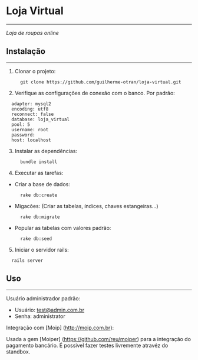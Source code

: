 # Loja Virtual
----
*Loja de roupas online*


## Instalação
----
1. Clonar o projeto:

    ```
      git clone https://github.com/guilherme-otran/loja-virtual.git
    ```
2. Verifique as configurações de conexão com o banco. Por padrão:

```
  adapter: mysql2
  encoding: utf8
  reconnect: false
  database: loja_virtual
  pool: 5
  username: root
  password: 
  host: localhost
```

3. Instalar as dependências:

    ```
      bundle install
    ```
4. Executar as tarefas:
  * Criar a base de dados:

    ```
      rake db:create
    ```
  * Migacões: (Criar as tabelas, índices, chaves estangeiras...)

    ```
      rake db:migrate
    ```
  * Popular as tabelas com valores padrão:

    ```
      rake db:seed
    ```

5. Iniciar o servidor rails:

```
  rails server
```

## Uso
----
Usuário administrador padrão:

  * Usuário: test@admin.com.br
  * Senha: administrator

Integração com [Moip] (http://moip.com.br):

  Usada a gem [Moiper] (https://github.com/reu/moiper) para a integração do pagamento bancário. É possivel fazer testes livremente atravéz do standbox.